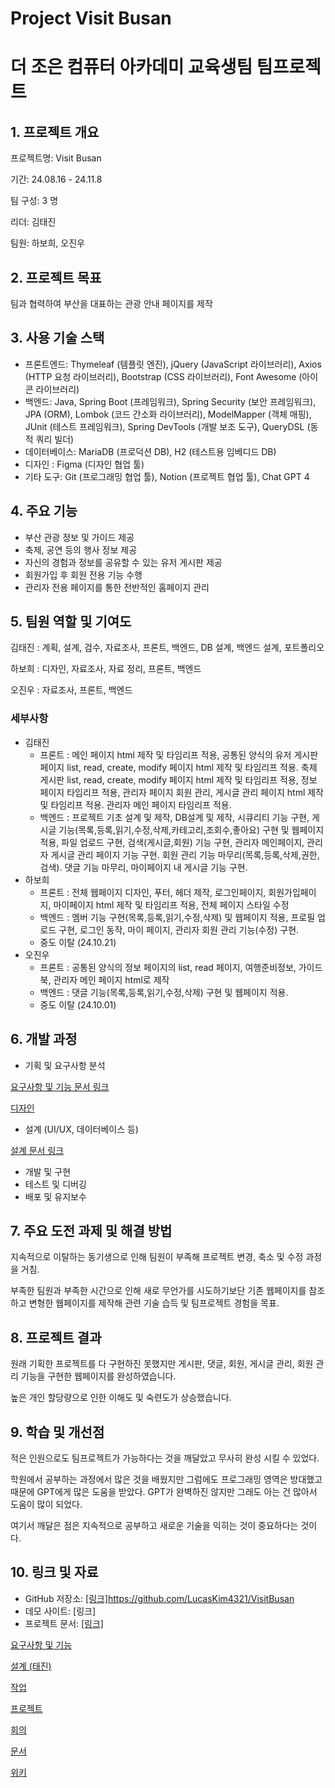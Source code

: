 # Project Visit Busan

# 더 조은 컴퓨터 아카데미 교육생팀 팀프로젝트

## 1. 프로젝트 개요

프로젝트명: Visit Busan

기간: 24.08.16 - 24.11.8

팀 구성: 3 명

리더: 김태진

팀원: 하보희, 오진우

## 2. 프로젝트 목표

팀과 협력하여 부산을 대표하는 관광 안내 페이지를 제작

## 3. 사용 기술 스택

- 프론트엔드: Thymeleaf (템플릿 엔진),  jQuery (JavaScript 라이브러리), Axios (HTTP 요청 라이브러리), Bootstrap (CSS 라이브러리), Font Awesome (아이콘 라이브러리)
- 백엔드: Java, Spring Boot (프레임워크), Spring Security (보안 프레임워크), JPA (ORM), Lombok (코드 간소화 라이브러리), ModelMapper (객체 매핑), JUnit (테스트 프레임워크), Spring DevTools (개발 보조 도구), QueryDSL (동적 쿼리 빌더)
- 데이터베이스: MariaDB (프로덕션 DB), H2 (테스트용 임베디드 DB)
- 디자인 : Figma (디자인 협업 툴)
- 기타 도구: Git (프로그래밍 협업 툴), Notion (프로젝트 협업 툴), Chat GPT 4

## 4. 주요 기능

- 부산 관광 정보 및 가이드 제공
- 축제, 공연 등의 행사 정보 제공
- 자신의 경험과 정보를 공유할 수 있는 유저 게시판 제공
- 회원가입 후 회원 전용 기능 수행
- 관리자 전용 페이지를 통한 전반적인 홈페이지 관리

## 5. 팀원 역할 및 기여도

김태진 : 계획, 설계, 검수, 자료조사, 프론트, 백엔드, DB 설계, 백엔드 설계, 포트폴리오

하보희 : 디자인, 자료조사, 자료 정리, 프론트, 백엔드

오진우 : 자료조사, 프론트, 백엔드

### **세부사항**

- 김태진
    - 프론트 : 메인 페이지 html 제작 및 타임리프 적용, 공통된 양식의 유저 게시판 페이지 list, read, create, modify 페이지 html 제작 및 타임리프 적용. 축제 게시판 list, read, create, modify 페이지 html 제작 및 타임리프 적용, 정보 페이지 타임리프 적용, 관리자 페이지 회원 관리, 게시글 관리 페이지 html 제작 및 타임리프 적용. 관리자 메인 페이지 타임리프 적용.
    - 백엔드 : 프로젝트 기초 설계 및 제작, DB설계 및 제작, 시큐리티 기능 구현, 게시글 기능(목록,등록,읽기,수정,삭제,카테고리,조회수,좋아요) 구현 및 웹페이지 적용, 파일 업로드 구현, 검색(게시글,회원) 기능 구현, 관리자 메인페이지, 관리자 게시글 관리 페이지 기능 구현. 회원 관리 기능 마무리(목록,등록,삭제,권한,검색). 댓글 기능 마무리, 마이페이지 내 게시글 기능 구현.
- 하보희
    - 프론트 : 전체 웹페이지 디자인, 푸터, 헤더 제작, 로그인페이지, 회원가입페이지, 마이페이지 html 제작 및 타임리프 적용, 전체 페이지 스타일 수정
    - 백엔드 : 멤버 기능 구현(목록,등록,읽기,수정,삭제) 및 웹페이지 적용, 프로필 업로드 구현, 로그인 동작, 마이 페이지, 관리자 회원 관리 기능(수정) 구현.
    - 중도 이탈 (24.10.21)
- 오진우
    - 프론트 : 공통된 양식의 정보 페이지의 list, read 페이지, 여행준비정보, 가이드북, 관리자 메인 페이지 html로 제작
    - 백엔드 : 댓글 기능(목록,등록,읽기,수정,삭제) 구현 및 웹페이지 적용.
    - 중도 이탈 (24.10.01)

## 6. 개발 과정

- 기획 및 요구사항 분석

[요구사항 및 기능 문서 링크](https://www.notion.so/13803b0502dd80188402c0d9513cbf0e?pvs=21)

[디자인](https://www.figma.com/design/UioI8NGOuQfBAd9iljqs9p/team-project?node-id=8-2&t=16vA4XHqqFlc3HS9-1)

- 설계 (UI/UX, 데이터베이스 등)

[설계 문서 링크](https://www.notion.so/13803b0502dd806baefbd519569668d4?pvs=21)

- 개발 및 구현
- 테스트 및 디버깅
- 배포 및 유지보수

## 7. 주요 도전 과제 및 해결 방법

지속적으로 이탈하는 동기생으로 인해 팀원이 부족해 프로젝트 변경, 축소 및 수정 과정을 거침.

부족한 팀원과 부족한 시간으로 인해 새로 무언가를 시도하기보단 기존 웹페이지를 참조하고 변형한 웹페이지를 제작해 관련 기술 습득 및 팀프로젝트 경험을 목표.

## 8. 프로젝트 결과

원래 기획한 프로젝트를 다 구현하진 못했지만 게시판, 댓글, 회원, 게시글 관리, 회원 관리 기능을 구현한 웹페이지를 완성하였습니다.

높은 개인 할당량으로 인한 이해도 및 숙련도가 상승했습니다.

## 9. 학습 및 개선점

적은 인원으로도 팀프로젝트가 가능하다는 것을 깨달았고 무사히 완성 시킬 수 있었다.

학원에서 공부하는 과정에서 많은 것을 배웠지만 그럼에도 프로그래밍 영역은 방대했고 때문에 GPT에게 많은 도움을 받았다. GPT가 완벽하진 않지만 그래도 아는 건 많아서 도움이 많이 되었다.

여기서 깨달은 점은 지속적으로 공부하고 새로운 기술을 익히는 것이 중요하다는 것이다.

## 10. 링크 및 자료

- GitHub 저장소: [[링크]](https://github.com/LucasKim4321/VisitBusan)https://github.com/LucasKim4321/VisitBusan
- 데모 사이트: [링크]
- 프로젝트 문서: [[링크]](https://www.notion.so/13803b0502dd81e2bb49eb803f6123b5?pvs=21)

[요구사항 및 기능](https://www.notion.so/13803b0502dd80188402c0d9513cbf0e?pvs=21)

[설계 (태진)](https://www.notion.so/13803b0502dd806baefbd519569668d4?pvs=21)

[작업](https://www.notion.so/13803b0502dd81099b14d13468dff000?pvs=21)

[프로젝트](https://www.notion.so/13803b0502dd811fa12ddd3b223f55c7?pvs=21)

[회의](https://www.notion.so/13803b0502dd81edbe1ce57b6e43d2d6?pvs=21)

[문서](https://www.notion.so/13803b0502dd81e2bb49eb803f6123b5?pvs=21)

[위키](https://www.notion.so/13803b0502dd81618cc8eed6d939b632?pvs=21)
